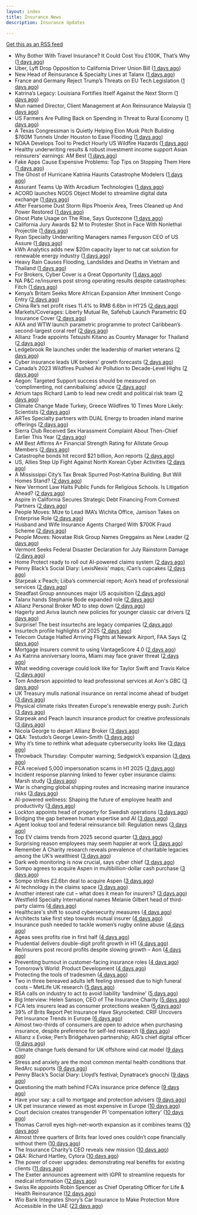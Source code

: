 ```yaml
---
layout: index
title: Insurance News
description: Insurance Updates

---
```


[Get this as an RSS feed](/insurance.rss)

<!-- news_marker starts -->
- Why Bother With Travel Insurance? It Could Cost You £100K, That’s Why ([1 days ago](https://insurance-edge.net/2025/08/30/why-bother-with-travel-insurance-it-could-cost-you-100k-thats-why/))
- Uber, Lyft Drop Opposition to California Driver Union Bill ([1 days ago](https://www.insurancejournal.com/news/west/2025/08/29/837519.htm))
- New Head of Reinsurance & Specialty Lines at Talanx ([1 days ago](https://insurance-edge.net/2025/08/29/new-head-of-reinsurance-specialty-lines-at-talanx/))
- France and Germany Reject Trump’s Threats on EU Tech Legislation ([1 days ago](https://www.insurancejournal.com/news/international/2025/08/29/837499.htm))
- Katrina’s Legacy: Louisiana Fortifies Itself Against the Next Storm ([1 days ago](https://www.insurancejournal.com/news/national/2025/08/29/837490.htm))
- Mun named Director, Client Management at Aon Reinsurance Malaysia ([1 days ago](https://www.reinsurancene.ws/mun-named-director-client-management-at-aon-reinsurance-malaysia/))
- US Farmers Are Pulling Back on Spending in Threat to Rural Economy ([1 days ago](https://www.insurancejournal.com/news/midwest/2025/08/29/837481.htm))
- A Texas Congressman is Quietly Helping Elon Musk Pitch Building $760M Tunnels Under Houston to Ease Flooding ([1 days ago](https://www.insurancejournal.com/news/southcentral/2025/08/29/837475.htm))
- NOAA Develops Tool to Predict Hourly US Wildfire Hazards ([1 days ago](https://www.insurancejournal.com/news/national/2025/08/29/837470.htm))
- Healthy underwriting results & robust investment income support Asian reinsurers’ earnings: AM Best ([1 days ago](https://www.reinsurancene.ws/healthy-underwriting-results-robust-investment-income-support-asian-reinsurers-earnings-am-best/))
- Fake Apps Cause Expensive Problems: Top Tips on Stopping Them Here ([1 days ago](https://insurance-edge.net/2025/08/29/fake-apps-cause-expensive-problems-top-tips-on-stopping-them-here/))
- The Ghost of Hurricane Katrina Haunts Catastrophe Modelers ([1 days ago](https://www.insurancejournal.com/news/national/2025/08/29/836870.htm))
- Assurant Teams Up With Arcadium Technologies ([1 days ago](https://insurance-edge.net/2025/08/29/assurant-teams-up-with-arcadium-technologies/))
- ACORD launches NGDS Object Model to streamline digital data exchange ([1 days ago](https://www.reinsurancene.ws/acord-launches-ngds-object-model-to-streamline-digital-data-exchange/))
- After Fearsome Dust Storm Rips Phoenix Area, Trees Cleaned up And Power Restored ([1 days ago](https://www.insurancejournal.com/news/west/2025/08/29/837466.htm))
- Ghost Plate Usage on The Rise, Says Quotezone ([1 days ago](https://insurance-edge.net/2025/08/29/ghost-plate-usage-on-the-rise-says-quotezone/))
- California Jury Awards $2 M to Protester Shot in Face With Nonlethal Projectile ([1 days ago](https://www.insurancejournal.com/news/west/2025/08/29/837462.htm))
- Ryan Specialty Underwriting Managers names Ferguson CEO of US Assure ([1 days ago](https://www.reinsurancene.ws/ryan-specialty-underwriting-managers-names-ferguson-ceo-of-us-assure/))
- kWh Analytics adds new $20m capacity layer to nat cat solution for renewable energy industry ([1 days ago](https://www.reinsurancene.ws/kwh-analytics-adds-new-20m-capacity-layer-to-nat-cat-solution-for-renewable-energy-industry/))
- Heavy Rain Causes Flooding, Landslides and Deaths in Vietnam and Thailand ([1 days ago](https://www.insurancejournal.com/news/international/2025/08/29/837453.htm))
- For Brokers, Cyber Cover is a Great Opportunity ([1 days ago](https://insurance-edge.net/2025/08/29/for-brokers-cyber-cover-is-a-great-opportunity/))
- NA P&C re/insurers post strong operating results despite catastrophes: Fitch ([1 days ago](https://www.reinsurancene.ws/na-pc-re-insurers-post-strong-operating-results-despite-catastrophes-fitch/))
- Kenya’s Britam Seeks More African Expansion After Imminent Congo Entry ([2 days ago](https://www.insurancejournal.com/news/international/2025/08/29/837444.htm))
- China Re’s net profit rises 11.4% to RMB 6.6bn in H1’25 ([2 days ago](https://www.reinsurancene.ws/china-res-net-profit-rises-11-4-to-rmb-6-6bn-in-h125/))
- Markets/Coverages: Liberty Mutual Re, Safehub Launch Parametric EQ Insurance Cover ([2 days ago](https://www.insurancejournal.com/news/international/2025/08/29/837438.htm))
- AXA and WTW launch parametric programme to protect Caribbean’s second-largest coral reef ([2 days ago](https://www.reinsurancene.ws/axa-and-wtw-launch-parametric-programme-to-protect-caribbeans-second-largest-coral-reef/))
- Allianz Trade appoints Tetsushi Kitano as Country Manager for Thailand ([2 days ago](https://www.reinsurancene.ws/allianz-trade-appoints-tetsushi-kitano-as-country-manager-for-thailand/))
- Ledgebrook Re launches under the leadership of market veterans ([2 days ago](https://www.reinsurancene.ws/ledgebrook-re-launches-under-the-leadership-of-market-veterans/))
- Cyber insurance leads UK brokers' growth forecasts ([2 days ago](https://www.insurancebusinessmag.com/uk/news/cyber/cyber-insurance-leads-uk-brokers-growth-forecasts-547857.aspx))
- Canada’s 2023 Wildfires Pushed Air Pollution to Decade-Level Highs ([2 days ago](https://www.insurancejournal.com/news/international/2025/08/29/837433.htm))
- Aegon: Targeted Support success should be measured on ‘complimenting, not cannibalising’ advice ([2 days ago](https://ifamagazine.com/aegon-targeted-support-success-should-be-measured-on-complimenting-not-cannibalising-advice/))
- Atrium taps Richard Lamb to lead new credit and political risk team ([2 days ago](https://www.insurancebusinessmag.com/uk/news/breaking-news/atrium-taps-richard-lamb-to-lead-new-credit-and-political-risk-team-547848.aspx))
- Climate Change Made Turkey, Greece Wildfires 10 Times More Likely: Scientists ([2 days ago](https://www.insurancejournal.com/news/international/2025/08/29/837426.htm))
- ARTes Specialty partners with DUAL Energy to broaden inland marine offerings ([2 days ago](https://www.insurancebusinessmag.com/uk/news/breaking-news/artes-specialty-partners-with-dual-energy-to-broaden-inland-marine-offerings-547839.aspx))
- Sierra Club Received Sex Harassment Complaint About Then-Chief Earlier This Year ([2 days ago](https://www.insurancejournal.com/news/national/2025/08/29/837406.htm))
- AM Best Affirms A+ Financial Strength Rating for Allstate Group Members ([2 days ago](https://www.insurancejournal.com/news/national/2025/08/29/837398.htm))
- Catastrophe bonds hit record $21 billion, Aon reports ([2 days ago](https://www.insurancebusinessmag.com/uk/news/breaking-news/catastrophe-bonds-hit-record-21-billion-aon-reports-547824.aspx))
- US, Allies Step Up Fight Against North Korean Cyber Activities ([2 days ago](https://www.insurancejournal.com/news/national/2025/08/29/837395.htm))
- A Mississippi City’s Tax Break Spurred Post-Katrina Building. But Will Homes Stand? ([2 days ago](https://www.insurancejournal.com/news/southeast/2025/08/29/837414.htm))
- New Vermont Law Halts Public Funds for Religious Schools. Is Litigation Ahead? ([2 days ago](https://www.insurancejournal.com/news/east/2025/08/29/837371.htm))
- Aspire in California Secures Strategic Debt Financing From Comvest Partners ([2 days ago](https://www.insurancejournal.com/news/west/2025/08/29/837365.htm))
- People Moves: Mize to Lead IMA’s Wichita Office, Jamison Takes on Enterprise Role ([2 days ago](https://www.insurancejournal.com/news/midwest/2025/08/29/837404.htm))
- Husband and Wife Insurance Agents Charged With $700K Fraud Scheme ([2 days ago](https://www.insurancejournal.com/news/east/2025/08/29/837333.htm))
- People Moves: Novatae Risk Group Names Greggains as New Leader ([2 days ago](https://www.insurancejournal.com/news/southcentral/2025/08/29/837399.htm))
- Vermont Seeks Federal Disaster Declaration for July Rainstorm Damage ([2 days ago](https://www.insurancejournal.com/news/east/2025/08/29/837361.htm))
- Home Protect ready to roll out AI-powered claims system ([2 days ago](https://www.postonline.co.uk/news/7958319/home-protect-ready-to-roll-out-ai-powered-claims-system))
- Penny Black’s Social Diary: LexisNexis’ maps; iCan’s cupcakes ([2 days ago](https://www.postonline.co.uk/people/7958246/penny-black%E2%80%99s-social-diary-lexisnexis%E2%80%99-maps-ican%E2%80%99s-cupcakes))
- Starpeak x Peach; Liiba’s commercial report; Aon’s head of professional services ([2 days ago](https://www.postonline.co.uk/news/7958924/starpeak-x-peach-liiba%E2%80%99s-commercial-report-aon%E2%80%99s-head-of-professional-services))
- Steadfast Group announces major US acquisition ([2 days ago](https://www.insurancebusinessmag.com/uk/news/breaking-news/steadfast-group-announces-major-us-acquisition-547806.aspx))
- Talanx hands Stephanie Bode expanded role ([2 days ago](https://www.insurancebusinessmag.com/uk/news/breaking-news/talanx-hands-stephanie-bode-expanded-role-547793.aspx))
- Allianz Personal Broker MD to step down ([2 days ago](https://www.insurancebusinessmag.com/uk/news/breaking-news/allianz-personal-broker-md-to-step-down-547792.aspx))
- Hagerty and Aviva launch new policies for younger classic car drivers ([2 days ago](https://www.insurancebusinessmag.com/uk/news/breaking-news/hagerty-and-aviva-launch-new-policies-for-younger-classic-car-drivers-547789.aspx))
- Surprise! The best insurtechs are legacy companies ([2 days ago](https://www.dig-in.com/opinion/the-best-insurtechs-are-legacy-companies))
- Insurtech profile highlights of 2025 ([2 days ago](https://www.dig-in.com/list/insurtech-profile-highlights-of-2025))
- Telecom Outage Halted Arriving Flights at Newark Airport, FAA Says ([2 days ago](https://www.insurancejournal.com/news/east/2025/08/28/837387.htm))
- Mortgage insurers commit to using VantageScore 4.0 ([2 days ago](https://www.dig-in.com/news/mortgage-insurers-commit-to-using-vantagescore-4-0))
- As Katrina anniversary looms, Miami may face graver threat ([2 days ago](https://www.dig-in.com/news/analyzing-miamis-hurricane-risk-two-decades-after-katrina))
- What wedding coverage could look like for Taylor Swift and Travis Kelce ([2 days ago](https://www.insurancebusinessmag.com/uk/news/breaking-news/what-wedding-coverage-could-look-like-for-taylor-swift-and-travis-kelce-547745.aspx))
- Tom Anderson appointed to lead professional services at Aon's GBC ([3 days ago](https://www.insurancebusinessmag.com/uk/news/breaking-news/tom-anderson-appointed-to-lead-professional-services-at-aons-gbc-547696.aspx))
- UK Treasury mulls national insurance on rental income ahead of budget ([3 days ago](https://www.insurancebusinessmag.com/uk/news/breaking-news/uk-treasury-mulls-national-insurance-on-rental-income-ahead-of-budget-547679.aspx))
- Physical climate risks threaten Europe's renewable energy push: Zurich ([3 days ago](https://www.insurancebusinessmag.com/uk/news/breaking-news/physical-climate-risks-threaten-europes-renewable-energy-push-zurich-547683.aspx))
- Starpeak and Peach launch insurance product for creative professionals ([3 days ago](https://www.insurancebusinessmag.com/uk/news/breaking-news/starpeak-and-peach-launch-insurance-product-for-creative-professionals-547685.aspx))
- Nicola George to depart Allianz Broker ([3 days ago](https://www.postonline.co.uk/broker/7958923/nicola-george-to-depart-allianz-broker))
- Q&A: Testudo’s George Lewin-Smith ([3 days ago](https://www.postonline.co.uk/technology/7958076/qa-testudo%E2%80%99s-george-lewin-smith))
- Why it’s time to rethink what adequate cybersecurity looks like ([3 days ago](https://www.postonline.co.uk/commercial/7958910/why-it%E2%80%99s-time-to-rethink-what-adequate-cybersecurity-looks-like))
- Throwback Thursday: Computer warning; Sedgwick’s expansion ([3 days ago](https://www.postonline.co.uk/technology/7956763/throwback-thursday-computer-warning-sedgwick%E2%80%99s-expansion))
- FCA received 5,000 impersonation scams in H1 2025 ([3 days ago](https://www.insurancebusinessmag.com/uk/news/breaking-news/fca-received-5000-impersonation-scams-in-h1-2025-547649.aspx))
- Incident response planning linked to fewer cyber insurance claims: Marsh study ([3 days ago](https://www.insurancebusinessmag.com/uk/news/cyber/incident-response-planning-linked-to-fewer-cyber-insurance-claims-marsh-study-547641.aspx))
- War is changing global shipping routes and increasing marine insurance risks ([3 days ago](https://www.insurancebusinessmag.com/uk/news/marine/war-is-changing-global-shipping-routes-and-increasing-marine-insurance-risks-547774.aspx))
- AI-powered wellness: Shaping the future of employee health and productivity ([3 days ago](https://www.dig-in.com/opinion/ai-powered-wellness-shaping-the-future-of-employee-health-and-productivity))
- Lockton appoints head of property for Swedish operations ([3 days ago](https://www.insurancebusinessmag.com/uk/news/breaking-news/lockton-appoints-head-of-property-for-swedish-operations-547635.aspx))
- Bridging the gap between human expertise and AI ([3 days ago](https://www.dig-in.com/opinion/bridging-the-gap-between-human-expertise-and-ai))
- Agent lookup tool and federal reinsurance bill: Regulation news ([3 days ago](https://www.dig-in.com/list/agent-lookup-tool-federal-reinsurance-bill-regulation-news))
- Top EV claims trends from 2025 second quarter ([3 days ago](https://www.dig-in.com/list/top-ev-claims-trends-from-q2-2025))
- Surprising reason employees may seem happier at work ([3 days ago](https://www.insurancebusinessmag.com/uk/business-strategy/surprising-reason-employees-may-seem-happier-at-work-547610.aspx))
- Remember A Charity research reveals prevalence of charitable legacies among the UK’s wealthiest ([3 days ago](https://ifamagazine.com/remember-a-charity-research-reveals-prevalence-of-charitable-legacies-among-the-uks-wealthiest/))
- Dark web monitoring is now crucial, says cyber chief ([3 days ago](https://www.insurancebusinessmag.com/uk/news/breaking-news/dark-web-monitoring-is-now-crucial-says-cyber-chief-547676.aspx))
- Sompo agrees to acquire Aspen in multibillion-dollar cash purchase ([3 days ago](https://www.insurancebusinessmag.com/uk/news/breaking-news/sompo-agrees-to-acquire-aspen-in-multibilliondollar-cash-purchase-547583.aspx))
- Sompo strikes £2.6bn deal to acquire Aspen ([3 days ago](https://www.postonline.co.uk/commercial/7958922/sompo-strikes-%C2%A326bn-deal-to-acquire-aspen))
- AI technology in the claims space ([3 days ago](https://www.dig-in.com/podcast/ai-technology-in-the-claims-space))
- Another interest rate cut – what does it mean for insurers? ([3 days ago](https://www.insurancebusinessmag.com/uk/news/breaking-news/another-interest-rate-cut--what-does-it-mean-for-insurers-547675.aspx))
- Westfield Specialty International names Melanie Gilbert head of third-party claims ([4 days ago](https://www.insurancebusinessmag.com/uk/news/breaking-news/westfield-specialty-international-names-melanie-gilbert-head-of-thirdparty-claims-547553.aspx))
- Healthcare's shift to sound cybersecurity measures ([4 days ago](https://www.dig-in.com/advisers/opinion/healthcares-shift-to-sound-cybersecurity-measures))
- Architects take first step towards mutual insurer ([4 days ago](https://www.postonline.co.uk/commercial/7958921/architects-take-first-step-towards-mutual-insurer))
- Insurance push needed to tackle women’s rugby online abuse ([4 days ago](https://www.postonline.co.uk/commercial/7958920/insurance-push-needed-to-tackle-female-rugby-online-abuse))
- Ageas sees profits rise in first half ([4 days ago](https://www.insurancebusinessmag.com/uk/news/breaking-news/ageas-sees-profits-rise-in-first-half-547530.aspx))
- Prudential delivers double-digit profit growth in H1 ([4 days ago](https://www.insurancebusinessmag.com/uk/news/breaking-news/prudential-delivers-doubledigit-profit-growth-in-h1-547527.aspx))
- Re/insurers post record profits despite slowing growth – Aon ([4 days ago](https://www.insurancebusinessmag.com/uk/news/breaking-news/reinsurers-post-record-profits-despite-slowing-growth--aon-547520.aspx))
- Preventing burnout in customer-facing insurance roles ([4 days ago](https://www.postonline.co.uk/technology/7958034/preventing-burnout-in-customer-facing-insurance-roles))
- Tomorrow’s World: Product Development ([4 days ago](https://www.postonline.co.uk/personal/7958157/tomorrow%E2%80%99s-world-product-development))
- Protecting the tools of tradesmen ([4 days ago](https://www.postonline.co.uk/commercial/7958124/protecting-the-tools-of-tradesmen))
- Two in three bereaved adults left feeling stressed due to high funeral costs – MetLife UK research ([5 days ago](https://ifamagazine.com/two-in-three-bereaved-adults-left-feeling-stressed-due-to-high-funeral-costs-metlife-uk-research/))
- RSA calls on industry to act to avoid liability ‘landmine’ ([5 days ago](https://www.postonline.co.uk/commercial/7958918/rsa-calls-on-industry-to-act-to-avoid-liability-%E2%80%98landmine%E2%80%99))
- Big Interview: Helen Sanson, CEO of The Insurance Charity ([5 days ago](https://www.postonline.co.uk/people/7958165/big-interview-helen-sanson-ceo-of-the-insurance-charity))
- FCA lets insurers lead as consumer protections weaken ([5 days ago](https://www.postonline.co.uk/personal/7958255/fca-lets-insurers-lead-as-consumer-protections-weaken))
- 39% of Brits Report Pet Insurance Have Skyrocketed: CRIF Uncovers Pet Insurance Trends in Europe ([6 days ago](https://thefintechtimes.com/39-of-brits-report-pet-insurance-have-skyrocketed-crif-uncovers-pet-insurance-trends-in-europe/))
- Almost two-thirds of consumers are open to advice when purchasing insurance, despite preference for self-led research ([8 days ago](https://ifamagazine.com/almost-two-thirds-of-consumers-are-open-to-advice-when-purchasing-insurance-despite-preference-for-self-led-research/))
- Allianz x Evoke; Pen’s Bridgehaven partnership; AIG’s chief digital officer ([9 days ago](https://www.postonline.co.uk/news/7958917/allianz-x-evoke-pen%E2%80%99s-bridgehaven-partnership-aig%E2%80%99s-chief-digital-officer))
- Climate change fuels demand for UK offshore wind cat model ([9 days ago](https://www.postonline.co.uk/commercial/7958315/climate-change-fuels-demand-for-uk-offshore-wind-cat-model))
- Stress and anxiety are the most common mental health conditions that RedArc supports ([9 days ago](https://ifamagazine.com/stress-and-anxiety-are-the-most-common-mental-health-conditions-that-redarc-supports/))
- Penny Black’s Social Diary: Lloyd’s festival; Dynatrace’s gnocchi ([9 days ago](https://www.postonline.co.uk/people/7958186/penny-black%E2%80%99s-social-diary-lloyd%E2%80%99s-festival-dynatrace%E2%80%99s-gnocchi))
- Questioning the math behind FCA’s insurance price defence ([9 days ago](https://www.postonline.co.uk/regulation/7958257/questioning-the-math-behind-fca%E2%80%99s-insurance-price-defence))
- Have your say: a call to mortgage and protection advisers ([9 days ago](https://ifamagazine.com/have-your-say-a-call-to-mortgage-and-protection-advisers/))
- UK pet insurance viewed as most expensive in Europe ([10 days ago](https://www.postonline.co.uk/personal/7958915/uk-pet-insurance-viewed-as-most-expensive-in-europe))
- Court decision creates transgender PI ‘compensation lottery’ ([10 days ago](https://www.postonline.co.uk/personal/7958916/court-decision-creates-transgender-pi-%E2%80%98compensation-lottery%E2%80%99))
- Thomas Carroll eyes high-net-worth expansion as it combines teams ([10 days ago](https://www.postonline.co.uk/broker/7958912/thomas-carroll-eyes-high-net-worth-expansion-as-it-combines-teams))
- Almost three quarters of Brits fear loved ones couldn’t cope financially without them ([10 days ago](https://ifamagazine.com/almost-three-quarters-of-brits-fear-loved-ones-couldnt-cope-financially-without-them/))
- The Insurance Charity’s CEO reveals new mission ([10 days ago](https://www.postonline.co.uk/people/7958166/the-insurance-charity%E2%80%99s-ceo-reveals-new-mission))
- Q&A: Richard Hartley, Cytora ([10 days ago](https://www.postonline.co.uk/technology/7958053/qa-richard-hartley-cytora))
- The power of cover upgrades: demonstrating real benefits for existing clients ([11 days ago](https://ifamagazine.com/the-power-of-cover-upgrades-demonstrating-real-benefits-for-existing-clients/))
- The Exeter announces agreement with iGPR to streamline requests for medical information ([12 days ago](https://ifamagazine.com/the-exeter-announces-agreement-with-igpr-to-streamline-requests-for-medical-information/))
- Swiss Re appoints Robin Spencer as Chief Operating Officer for Life & Health Reinsurance ([12 days ago](https://ifamagazine.com/swiss-re-appoints-robin-spencer-as-chief-operating-officer-for-life-health-reinsurance/))
- Wio Bank Integrates Shory’s Car Insurance to Make Protection More Accessible in the UAE ([23 days ago](https://thefintechtimes.com/wio-bank-integrates-shorys-car-insurance-to-make-protection-more-accessible-in-the-uae/))

<!-- news_marker ends -->